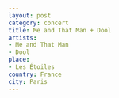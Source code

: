 ```yaml
---
layout: post
category: concert
title: Me and That Man + Dool
artists: 
- Me and That Man
- Dool
place: 
- Les Étoiles
country: France
city: Paris
---
```


